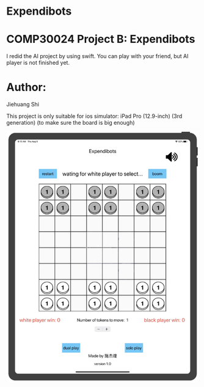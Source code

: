 # Expendibots

COMP30024 Project B: Expendibots
===
I redid the AI project by using swift. You can play with your friend, but AI player is not finished yet.

Author: 
===
Jiehuang Shi

This project is only suitable for ios simulator: iPad Pro (12.9-inch) (3rd generation)
(to make sure the board is big enough)

![image](https://github.com/SelamatPagi61/Expendibots/blob/master/Images/1596658940461.jpg)

